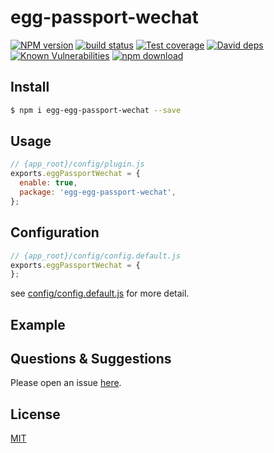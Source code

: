 # egg-passport-wechat

[![NPM version][npm-image]][npm-url]
[![build status][travis-image]][travis-url]
[![Test coverage][codecov-image]][codecov-url]
[![David deps][david-image]][david-url]
[![Known Vulnerabilities][snyk-image]][snyk-url]
[![npm download][download-image]][download-url]

[npm-image]: https://img.shields.io/npm/v/egg-egg-passport-wechat.svg?style=flat-square
[npm-url]: https://npmjs.org/package/egg-egg-passport-wechat
[travis-image]: https://img.shields.io/travis/eggjs/egg-egg-passport-wechat.svg?style=flat-square
[travis-url]: https://travis-ci.org/eggjs/egg-egg-passport-wechat
[codecov-image]: https://img.shields.io/codecov/c/github/eggjs/egg-egg-passport-wechat.svg?style=flat-square
[codecov-url]: https://codecov.io/github/eggjs/egg-egg-passport-wechat?branch=master
[david-image]: https://img.shields.io/david/eggjs/egg-egg-passport-wechat.svg?style=flat-square
[david-url]: https://david-dm.org/eggjs/egg-egg-passport-wechat
[snyk-image]: https://snyk.io/test/npm/egg-egg-passport-wechat/badge.svg?style=flat-square
[snyk-url]: https://snyk.io/test/npm/egg-egg-passport-wechat
[download-image]: https://img.shields.io/npm/dm/egg-egg-passport-wechat.svg?style=flat-square
[download-url]: https://npmjs.org/package/egg-egg-passport-wechat

<!--
Description here.
-->

## Install

```bash
$ npm i egg-egg-passport-wechat --save
```

## Usage

```js
// {app_root}/config/plugin.js
exports.eggPassportWechat = {
  enable: true,
  package: 'egg-egg-passport-wechat',
};
```

## Configuration

```js
// {app_root}/config/config.default.js
exports.eggPassportWechat = {
};
```

see [config/config.default.js](config/config.default.js) for more detail.

## Example

<!-- example here -->

## Questions & Suggestions

Please open an issue [here](https://github.com/eggjs/egg/issues).

## License

[MIT](LICENSE)
